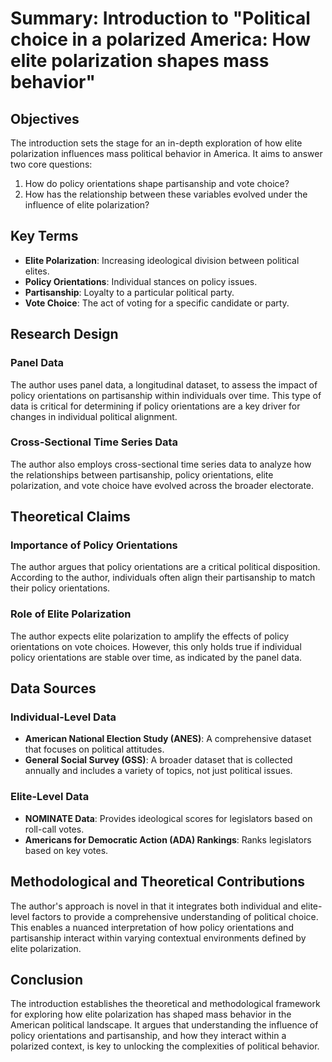 # Summary: Introduction to "Political choice in a polarized America: How elite polarization shapes mass behavior"

## Objectives

The introduction sets the stage for an in-depth exploration of how elite polarization influences mass political behavior in America. It aims to answer two core questions:

1. How do policy orientations shape partisanship and vote choice?
2. How has the relationship between these variables evolved under the influence of elite polarization?

## Key Terms

- **Elite Polarization**: Increasing ideological division between political elites.
- **Policy Orientations**: Individual stances on policy issues.
- **Partisanship**: Loyalty to a particular political party.
- **Vote Choice**: The act of voting for a specific candidate or party.

## Research Design

### Panel Data

The author uses panel data, a longitudinal dataset, to assess the impact of policy orientations on partisanship within individuals over time. This type of data is critical for determining if policy orientations are a key driver for changes in individual political alignment.

### Cross-Sectional Time Series Data

The author also employs cross-sectional time series data to analyze how the relationships between partisanship, policy orientations, elite polarization, and vote choice have evolved across the broader electorate.

## Theoretical Claims

### Importance of Policy Orientations

The author argues that policy orientations are a critical political disposition. According to the author, individuals often align their partisanship to match their policy orientations.

### Role of Elite Polarization

The author expects elite polarization to amplify the effects of policy orientations on vote choices. However, this only holds true if individual policy orientations are stable over time, as indicated by the panel data.

## Data Sources

### Individual-Level Data

- **American National Election Study (ANES)**: A comprehensive dataset that focuses on political attitudes.
- **General Social Survey (GSS)**: A broader dataset that is collected annually and includes a variety of topics, not just political issues.

### Elite-Level Data

- **NOMINATE Data**: Provides ideological scores for legislators based on roll-call votes.
- **Americans for Democratic Action (ADA) Rankings**: Ranks legislators based on key votes.

## Methodological and Theoretical Contributions

The author's approach is novel in that it integrates both individual and elite-level factors to provide a comprehensive understanding of political choice. This enables a nuanced interpretation of how policy orientations and partisanship interact within varying contextual environments defined by elite polarization.

## Conclusion

The introduction establishes the theoretical and methodological framework for exploring how elite polarization has shaped mass behavior in the American political landscape. It argues that understanding the influence of policy orientations and partisanship, and how they interact within a polarized context, is key to unlocking the complexities of political behavior.
